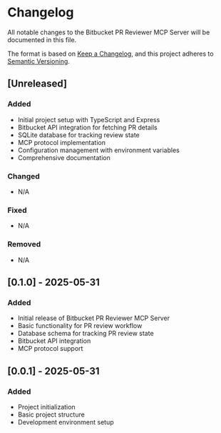 # Changelog

All notable changes to the Bitbucket PR Reviewer MCP Server will be documented in this file.

The format is based on [Keep a Changelog](https://keepachangelog.com/en/1.0.0/),
and this project adheres to [Semantic Versioning](https://semver.org/spec/v2.0.0.html).

## [Unreleased]

### Added

- Initial project setup with TypeScript and Express
- Bitbucket API integration for fetching PR details
- SQLite database for tracking review state
- MCP protocol implementation
- Configuration management with environment variables
- Comprehensive documentation

### Changed

- N/A

### Fixed

- N/A

### Removed

- N/A

## [0.1.0] - 2025-05-31

### Added

- Initial release of Bitbucket PR Reviewer MCP Server
- Basic functionality for PR review workflow
- Database schema for tracking PR review state
- Bitbucket API integration
- MCP protocol support

## [0.0.1] - 2025-05-31

### Added

- Project initialization
- Basic project structure
- Development environment setup
